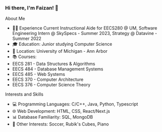 ### Hi there, I'm Faizan! 👋

About Me

- 👨‍💻 Experience Current Instructional Aide for EECS280 @ UM, Software Engineering Intern @ SkySpecs - Summer 2023, Strategy @ Datavine - Summer 2022
- 🎓 Education: Junior studying Computer Science
- 📍 Location: University of Michigan - Ann Arbor
- 📚 Courses:
- EECS 281 - Data Structures & Algorithms
- EECS 484 - Database Management Systems
- EECS 485 - Web Systems
- EECS 370 - Computer Architecture
- EECS 376 - Computer Science Theory

Interests and Skills

- 💻 Programming Languages: C/C++, Java, Python, Typescript
- 🌐 Web Development: HTML, CSS, React/Next.js
- 📊 Database Familiarity: SQL, MongoDB
- 🚀 Other Interests: Soccer, Rubik's Cubes, Piano
